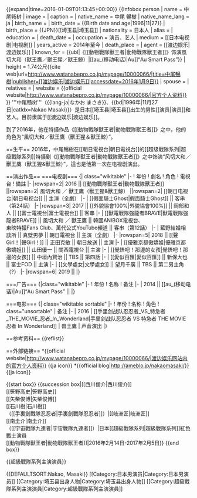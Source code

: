 {{expand|time=2016-01-09T01:13:45+00:00}}
{{Infobox person
| name             = 中尾畅树
| image            = 
| caption          = 
| native_name      = 中尾 暢樹
| native_name_lang = ja
| birth_name       = 
| birth_date       = {{Birth date and age|1996|11|27}}
| birth_place      = {{JPN}}[[埼玉县|埼玉县]]
| nationality      = 日本人
| alias            = 
| education        = 
| death_date       = 
| occupation       = 演员、艺人
| medium           = [[日本电视剧|电视剧]]
| years_active     = 2014年至今
| death_place      = 
| agent            = [[渡边娱乐|渡边娱乐]]
| known_for        = {{ubl|《[[動物戰隊獸王者|動物戰隊獸王者]]》饰演風切大和（獸王鷹／獸王猩／獸王鯨）|[[au_(移动电话)|Au]]“Au Smart Pass”}}
| height           = 1.74公尺<ref name="Profile">{{cite web|url=http://www.watanabepro.co.jp/mypage/10000066/|title=中尾暢樹|publisher=[[渡边娱乐|渡边娱乐]]|accessdate=2016年1月9日}}</ref>
| spouse           = 
| relatives        = 
| website          = {{official website|http://www.watanabepro.co.jp/mypage/10000066/|官方个人资料}}
}}
'''中尾畅树'''（{{lang-ja|なかお まさき}}、{{bd|1996年|11月27日|catIdx=Nakao Masaki}}<ref name="Profile"/>）是日本[[埼玉县|埼玉县]]出生的男性[[演员|演员]]和艺人。目前隶属于[[渡边娱乐|渡边娱乐]]。

到了2016年，他在特摄作品《[[動物戰隊獸王者|動物戰隊獸王者]]》之中，他的角色为“風切大和／獸王鷹（獸王猩＆獸王鯨）”。

==生平==
2016年，中尾暢樹在[[朝日電視台|朝日電視台]]的[[超级戰隊系列|超级戰隊系列]]特摄剧《[[動物戰隊獸王者|動物戰隊獸王者]]》之中饰演“风切大和／獸王鷹（獸王猩&獸王鯨）”，這也是他第一次在电视剧演出。<ref name="Profile"/>

==演出作品==
===电视剧===
{| class="wikitable"
|-
! 年份
! 劇名
! 角色
! 電視台
! 備註
|-
|rowspan=2| 2016 || [[動物戰隊獸王者|動物戰隊獸王者]] ||rowspan=2| 風切大和 ／ 獸王鷹（獸王猩&獸王鯨） ||rowspan=2| [[朝日电视台|朝日电视台]] || 主演（全劇）
|-
| [[假面騎士Ghost|假面騎士Ghost]] || 客串（第24話）
|-
|rowspan=3| 2017 || [[外貌協會100%|外貌協會100%]] || 岡部和人 || [[富士電視台|富士電視台]] || 客串
|-
| [[獸電戰隊強龍者BRAVE|獸電戰隊強龍者BRAVE]] || 風切大和 ／ 獸王鷹 || 韓國ANIBOX電視台、<br/>東映特撮Fans Club、萬代公式YouTube頻道  || 客串（第12話）
|-
| 藍野結婚相談所 || 真壁男夢 || 朝日電視台 || 主演（全劇）
|-
|rowspan=5| 2018 || [[聲Girl！|聲Girl！]] || 正田克敏 || 朝日放送 || 主演
|-
| [[優雅京都傲嬌姐|優雅京都傲嬌姐]] || 山田優一 || 關西電視台 || 主演
|-
| [[覺悟吧！那邊的女孩|覺悟吧！那邊的女孩]] || 中垣內賢治 || TBS || 第四話
|-
| [[愛似百匯|愛似百匯]] || 新保大也 || 富士FOD || 主演
|-
| [[文學處女|文學處女]] || 望月千廣 || TBS || 第二男主角（?）
|-
|rowspan=6| 2019 ||
|}

===广告===
{|class="wikitable"
|-
! 年份
! 名称
! 备注
|-
| 2014 || [[au_(移动电话)|Au]]“Au Smart Pass” ||
|}

===电影===
{| class="wikitable sortable"
|-
! 年份
! 名称
! 角色
! class="unsortable" | 备注
|-
| 2016
| [[手里剑战队忍忍者_VS_特急者_THE_MOVIE_忍者_In_Wonderland|手里剑战队忍忍者 VS 特急者 THE MOVIE 忍者 In Wonderland]]
| 兽王鷹
| 声音演出
|}

==参考资料==
{{reflist}}

==外部链接==
*{{official website|http://www.watanabepro.co.jp/mypage/10000066/|渡边娱乐网站内的官方个人资料}} {{ja icon}}
*{{official blog|http://ameblo.jp/nakaomasaki/}} {{ja icon}}

{{start box}}
{{succession box|[[西川俊介|西川俊介]]<br />[[笹野高史|笹野高史]]<br />[[矢柴俊博|矢柴俊博]]<br />[[石川樹|石川樹]]<br />（[[手裏劍戰隊忍忍者|手裏劍戰隊忍忍者]]）|[[岐洲匠|岐洲匠]]<br />[[南圭介|南圭介]]<br />（[[宇宙戰隊九連者|宇宙戰隊九連者]]）|日本[[超級戰隊系列|超級戰隊系列]]紅色戰士演員<br />[[動物戰隊獸王者|動物戰隊獸王者]]|2016年2月14日-2017年2月5日}}
{{end box}}

{{超級戰隊系列主演演員}}

{{DEFAULTSORT:Nakao, Masaki}}
[[Category:日本男演员|Category:日本男演员]]
[[Category:埼玉县出身人物|Category:埼玉县出身人物]]
[[Category:超級戰隊系列主演演員|Category:超級戰隊系列主演演員]]